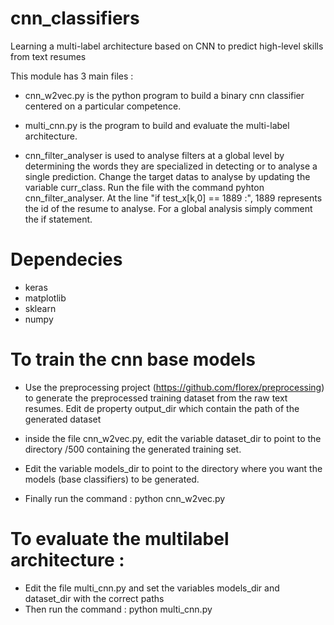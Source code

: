 # cnn_classifiers
Learning a multi-label architecture based on CNN to predict high-level skills from text resumes

This module has 3 main files :

- cnn_w2vec.py is the python program to build a binary cnn classifier centered on a particular competence.

- multi_cnn.py is the program to build and evaluate the multi-label architecture. 

- cnn_filter_analyser is used to analyse filters at a global level by determining the words they are specialized in
  detecting or to analyse a single prediction. Change the target datas to analyse by updating the variable curr_class. 
  Run the file with the command pyhton cnn_filter_analyser. At the line "if test_x[k,0] == 1889 :", 1889 represents the id of the
  resume to analyse. For a global analysis simply comment the if statement.

# Dependecies
- keras
- matplotlib
- sklearn
- numpy

# To train the cnn base models
- Use the preprocessing project (https://github.com/florex/preprocessing) to generate the preprocessed training dataset from the raw text resumes. Edit de property output_dir which contain the path of the generated dataset
- inside the file cnn_w2vec.py, edit the variable dataset_dir to point to the directory <path to the dataset>/500 containing the generated training set.
- Edit the variable models_dir to point to the directory where you want the models (base classifiers) to be generated.

- Finally run the command : python cnn_w2vec.py 


# To evaluate the multilabel architecture :
- Edit the file multi_cnn.py and set the variables models_dir and dataset_dir with the correct paths
- Then run the command : python multi_cnn.py
